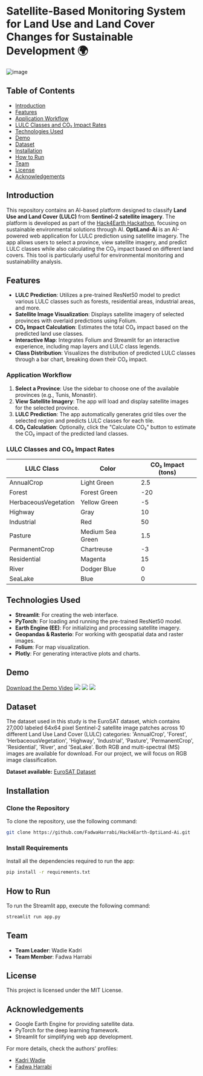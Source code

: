 # Satellite-Based Monitoring System for Land Use and Land Cover Changes for Sustainable Development 🌍

![image](https://github.com/user-attachments/assets/e5472acb-2c8c-4dfa-a4dd-71555b2c6a63)

## Table of Contents
- [Introduction](#introduction)
- [Features](#features)
- [Application Workflow](#application-workflow)
- [LULC Classes and CO₂ Impact Rates](#lulc-classes-and-co-impact-rates)
- [Technologies Used](#technologies-used)
- [Demo](#demo)
- [Dataset](#dataset)
- [Installation](#installation)
- [How to Run](#how-to-run)
- [Team](#team)
- [License](#license)
- [Acknowledgements](#acknowledgements)

## Introduction
This repository contains an AI-based platform designed to classify **Land Use and Land Cover (LULC)** from **Sentinel-2 satellite imagery**. The platform is developed as part of the [Hack4Earth Hackathon](https://hack4earth.org), focusing on sustainable environmental solutions through AI. **OptiLand-Ai** is an AI-powered web application for LULC prediction using satellite imagery. The app allows users to select a province, view satellite imagery, and predict LULC classes while also calculating the CO₂ impact based on different land covers. This tool is particularly useful for environmental monitoring and sustainability analysis.

## Features
- **LULC Prediction**: Utilizes a pre-trained ResNet50 model to predict various LULC classes such as forests, residential areas, industrial areas, and more.
- **Satellite Image Visualization**: Displays satellite imagery of selected provinces with overlaid predictions using Folium.
- **CO₂ Impact Calculation**: Estimates the total CO₂ impact based on the predicted land use classes.
- **Interactive Map**: Integrates Folium and Streamlit for an interactive experience, including map layers and LULC class legends.
- **Class Distribution**: Visualizes the distribution of predicted LULC classes through a bar chart, breaking down their CO₂ impact.

### Application Workflow
1. **Select a Province**: Use the sidebar to choose one of the available provinces (e.g., Tunis, Monastir).
2. **View Satellite Imagery**: The app will load and display satellite images for the selected province.
3. **LULC Prediction**: The app automatically generates grid tiles over the selected region and predicts LULC classes for each tile.
4. **CO₂ Calculation**: Optionally, click the "Calculate CO₂" button to estimate the CO₂ impact of the predicted land classes.

### LULC Classes and CO₂ Impact Rates
| LULC Class              | Color            | CO₂ Impact (tons) |
|------------------------|------------------|--------------------|
| AnnualCrop             | Light Green      | 2.5                |
| Forest                 | Forest Green     | -20                |
| HerbaceousVegetation    | Yellow Green     | -5                 |
| Highway                | Gray             | 10                 |
| Industrial             | Red              | 50                 |
| Pasture                | Medium Sea Green  | 1.5               |
| PermanentCrop          | Chartreuse       | -3                 |
| Residential            | Magenta          | 15                 |
| River                  | Dodger Blue      | 0                  |
| SeaLake                | Blue             | 0                  |

## Technologies Used
- **Streamlit**: For creating the web interface.
- **PyTorch**: For loading and running the pre-trained ResNet50 model.
- **Earth Engine (EE)**: For initializing and processing satellite imagery.
- **Geopandas & Rasterio**: For working with geospatial data and raster images.
- **Folium**: For map visualization.
- **Plotly**: For generating interactive plots and charts.

## Demo
[Download the Demo Video](assets/LUCD.mp4)
![
](<assets/Screenshot 2024-10-17 123955.png>)
![
](<assets/Screenshot 2024-10-17 123859.png>)
![
](<assets/Screenshot 2024-10-17 123836.png>)
## Dataset

The dataset used in this study is the EuroSAT dataset, which contains 27,000 labeled 64x64 pixel Sentinel-2 satellite image patches across 10 different Land Use Land Cover (LULC) categories: 'AnnualCrop', 'Forest', 'HerbaceousVegetation', 'Highway', 'Industrial', 'Pasture', 'PermanentCrop', 'Residential', 'River', and 'SeaLake'. Both RGB and multi-spectral (MS) images are available for download. For our project, we will focus on RGB image classification.

**Dataset available:** [EuroSAT Dataset](https://zenodo.org/records/7711810#.ZAm3k-zMKEA)

## Installation
### Clone the Repository
To clone the repository, use the following command:
```bash
git clone https://github.com/FadwaHarrabi/Hack4Earth-OptiLand-Ai.git
```

### Install Requirements
Install all the dependencies required to run the app:
```bash
pip install -r requirements.txt
```

## How to Run
To run the Streamlit app, execute the following command:
```bash
streamlit run app.py
```

## Team
- **Team Leader**: Wadie Kadri
- **Team Member**: Fadwa Harrabi

## License
This project is licensed under the MIT License.

## Acknowledgements
- Google Earth Engine for providing satellite data.
- PyTorch for the deep learning framework.
- Streamlit for simplifying web app development.

For more details, check the authors' profiles:
- [Kadri Wadie](https://www.linkedin.com/in/kadri-wadie?lipi=urn%3Ali%3Apage%3Ad_flagship3_profile_view_base_contact_details%3BfMVI6fNCQxmvDpQs993TCg%3D%3D)
- [Fadwa Harrabi](https://www.linkedin.com/in/fadwa-harrabi-546746259?lipi=urn%3Ali%3Apage%3Ad_flagship3_profile_view_base_contact_details%3BjyZm9EJlTUyR6%2FB2xhEzBg%3D%3D)

